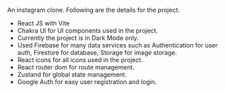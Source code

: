 An instagram clone. Following are the details for the project:

- React JS with Vite
- Chakra UI for UI components used in the project.
- Currently the project is in Dark Mode only.
- Used Firebase for many data services such as Authentication for user auth, Firestore for database, Storage for image storage.
- React icons for all icons used in the project.
- React router dom for route management.
- Zustand for global state management.
- Google Auth for easy user registration and login.
